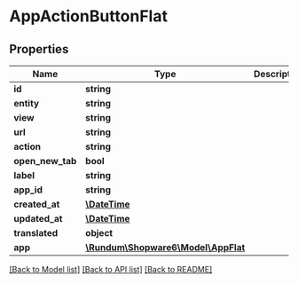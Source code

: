 # AppActionButtonFlat

## Properties
Name | Type | Description | Notes
------------ | ------------- | ------------- | -------------
**id** | **string** |  | [optional] 
**entity** | **string** |  | 
**view** | **string** |  | 
**url** | **string** |  | 
**action** | **string** |  | 
**open_new_tab** | **bool** |  | 
**label** | **string** |  | 
**app_id** | **string** |  | 
**created_at** | [**\DateTime**](\DateTime.md) |  | 
**updated_at** | [**\DateTime**](\DateTime.md) |  | [optional] 
**translated** | **object** |  | [optional] 
**app** | [**\Rundum\Shopware6\Model\AppFlat**](AppFlat.md) |  | [optional] 

[[Back to Model list]](../../README.md#documentation-for-models) [[Back to API list]](../../README.md#documentation-for-api-endpoints) [[Back to README]](../../README.md)

